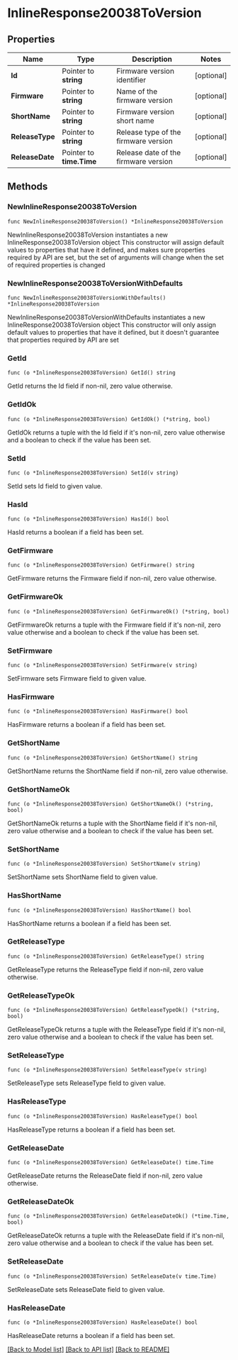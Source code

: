 # InlineResponse20038ToVersion

## Properties

Name | Type | Description | Notes
------------ | ------------- | ------------- | -------------
**Id** | Pointer to **string** | Firmware version identifier | [optional] 
**Firmware** | Pointer to **string** | Name of the firmware version | [optional] 
**ShortName** | Pointer to **string** | Firmware version short name | [optional] 
**ReleaseType** | Pointer to **string** | Release type of the firmware version | [optional] 
**ReleaseDate** | Pointer to **time.Time** | Release date of the firmware version | [optional] 

## Methods

### NewInlineResponse20038ToVersion

`func NewInlineResponse20038ToVersion() *InlineResponse20038ToVersion`

NewInlineResponse20038ToVersion instantiates a new InlineResponse20038ToVersion object
This constructor will assign default values to properties that have it defined,
and makes sure properties required by API are set, but the set of arguments
will change when the set of required properties is changed

### NewInlineResponse20038ToVersionWithDefaults

`func NewInlineResponse20038ToVersionWithDefaults() *InlineResponse20038ToVersion`

NewInlineResponse20038ToVersionWithDefaults instantiates a new InlineResponse20038ToVersion object
This constructor will only assign default values to properties that have it defined,
but it doesn't guarantee that properties required by API are set

### GetId

`func (o *InlineResponse20038ToVersion) GetId() string`

GetId returns the Id field if non-nil, zero value otherwise.

### GetIdOk

`func (o *InlineResponse20038ToVersion) GetIdOk() (*string, bool)`

GetIdOk returns a tuple with the Id field if it's non-nil, zero value otherwise
and a boolean to check if the value has been set.

### SetId

`func (o *InlineResponse20038ToVersion) SetId(v string)`

SetId sets Id field to given value.

### HasId

`func (o *InlineResponse20038ToVersion) HasId() bool`

HasId returns a boolean if a field has been set.

### GetFirmware

`func (o *InlineResponse20038ToVersion) GetFirmware() string`

GetFirmware returns the Firmware field if non-nil, zero value otherwise.

### GetFirmwareOk

`func (o *InlineResponse20038ToVersion) GetFirmwareOk() (*string, bool)`

GetFirmwareOk returns a tuple with the Firmware field if it's non-nil, zero value otherwise
and a boolean to check if the value has been set.

### SetFirmware

`func (o *InlineResponse20038ToVersion) SetFirmware(v string)`

SetFirmware sets Firmware field to given value.

### HasFirmware

`func (o *InlineResponse20038ToVersion) HasFirmware() bool`

HasFirmware returns a boolean if a field has been set.

### GetShortName

`func (o *InlineResponse20038ToVersion) GetShortName() string`

GetShortName returns the ShortName field if non-nil, zero value otherwise.

### GetShortNameOk

`func (o *InlineResponse20038ToVersion) GetShortNameOk() (*string, bool)`

GetShortNameOk returns a tuple with the ShortName field if it's non-nil, zero value otherwise
and a boolean to check if the value has been set.

### SetShortName

`func (o *InlineResponse20038ToVersion) SetShortName(v string)`

SetShortName sets ShortName field to given value.

### HasShortName

`func (o *InlineResponse20038ToVersion) HasShortName() bool`

HasShortName returns a boolean if a field has been set.

### GetReleaseType

`func (o *InlineResponse20038ToVersion) GetReleaseType() string`

GetReleaseType returns the ReleaseType field if non-nil, zero value otherwise.

### GetReleaseTypeOk

`func (o *InlineResponse20038ToVersion) GetReleaseTypeOk() (*string, bool)`

GetReleaseTypeOk returns a tuple with the ReleaseType field if it's non-nil, zero value otherwise
and a boolean to check if the value has been set.

### SetReleaseType

`func (o *InlineResponse20038ToVersion) SetReleaseType(v string)`

SetReleaseType sets ReleaseType field to given value.

### HasReleaseType

`func (o *InlineResponse20038ToVersion) HasReleaseType() bool`

HasReleaseType returns a boolean if a field has been set.

### GetReleaseDate

`func (o *InlineResponse20038ToVersion) GetReleaseDate() time.Time`

GetReleaseDate returns the ReleaseDate field if non-nil, zero value otherwise.

### GetReleaseDateOk

`func (o *InlineResponse20038ToVersion) GetReleaseDateOk() (*time.Time, bool)`

GetReleaseDateOk returns a tuple with the ReleaseDate field if it's non-nil, zero value otherwise
and a boolean to check if the value has been set.

### SetReleaseDate

`func (o *InlineResponse20038ToVersion) SetReleaseDate(v time.Time)`

SetReleaseDate sets ReleaseDate field to given value.

### HasReleaseDate

`func (o *InlineResponse20038ToVersion) HasReleaseDate() bool`

HasReleaseDate returns a boolean if a field has been set.


[[Back to Model list]](../README.md#documentation-for-models) [[Back to API list]](../README.md#documentation-for-api-endpoints) [[Back to README]](../README.md)



